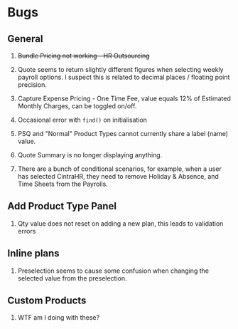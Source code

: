 # Bugs

## General
1. ~~Bundle Pricing not working - HR Outsourcing~~

2. Quote seems to return slightly different figures when selecting weekly payroll options. I suspect this is related to decimal places / floating point precision.

3. Capture Expense Pricing - One Time Fee, value equals 12% of Estimated Monthly Charges, can be toggled on/off.

4. Occasional error with `find()` on initialisation

5. PSQ and "Normal" Product Types cannot currently share a label (name) value.

6. Quote Summary is no longer displaying anything.

7. There are a bunch of conditional scenarios, for example, when a user has selected CintraHR, they need to remove Holiday & Absence, and Time Sheets from the Payrolls.


## Add Product Type Panel
1. Qty value does not reset on adding a new plan, this leads to validation errors

## Inline plans
1. Preselection seems to cause some confusion when changing the selected value from the preselection.

## Custom Products
1. WTF am I doing with these?